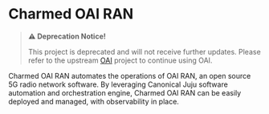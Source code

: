 # Charmed OAI RAN

> **:warning: Deprecation Notice!**
>
> This project is deprecated and will not receive further updates. Please refer to the upstream [OAI](https://openairinterface.org/) project to continue using OAI.

Charmed OAI RAN automates the operations of OAI RAN, an open source 5G radio network software. By leveraging Canonical Juju software automation and orchestration engine, Charmed OAI RAN can be easily deployed and managed, with observability in place.
